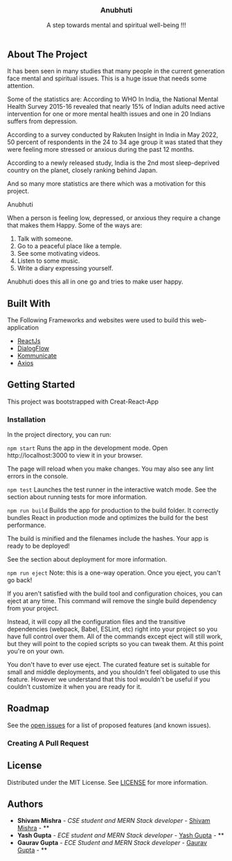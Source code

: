 <br/>
<p align="center">
  <h3 align="center">Anubhuti</h3>

  <p align="center">
    A step towards mental and spiritual well-being !!!
    <br/>
    <br/>
  </p>
</p>



## About The Project



It has been seen in many studies that many people in the current generation face mental and spiritual issues. This is a huge issue that needs some attention.

Some of the statistics are:
According to WHO In India, the National Mental Health Survey 2015-16 revealed that nearly 15% of Indian adults need active intervention for one or more mental health issues and one in 20 Indians suffers from depression.

According to a survey conducted by Rakuten Insight in India in May 2022, 50 percent of respondents in the 24 to 34 age group it was stated that they were feeling more stressed or anxious during the past 12 months.

According to a newly released study, India is the 2nd most sleep-deprived country on the planet, closely ranking behind Japan.

And so many more statistics are there which was a motivation for this project.

Anubhuti

When a person is feeling low, depressed, or anxious they require a change that makes them Happy.
Some of the ways are:
1. Talk with someone.
2. Go to a peaceful place like a temple.
3. See some motivating videos.
4. Listen to some music.
5. Write a diary expressing yourself.

Anubhuti does this all in one go and tries to make user happy.



## Built With

The Following Frameworks and websites were used to build this web-application

* [ReactJs](https://reactjs.org/)
* [DialogFlow](https://cloud.google.com/dialogflow)
* [Kommunicate](https://www.kommunicate.io/)
* [Axios](https://axios-http.com/docs/intro)

## Getting Started

This project was bootstrapped with Creat-React-App

### Installation

In the project directory, you can run:

```npm start```
Runs the app in the development mode.
Open http://localhost:3000 to view it in your browser.

The page will reload when you make changes.
You may also see any lint errors in the console.

```npm test```
Launches the test runner in the interactive watch mode.
See the section about running tests for more information.

```npm run build```
Builds the app for production to the build folder.
It correctly bundles React in production mode and optimizes the build for the best performance.

The build is minified and the filenames include the hashes.
Your app is ready to be deployed!

See the section about deployment for more information.

```npm run eject```
Note: this is a one-way operation. Once you eject, you can't go back!

If you aren't satisfied with the build tool and configuration choices, you can eject at any time. This command will remove the single build dependency from your project.

Instead, it will copy all the configuration files and the transitive dependencies (webpack, Babel, ESLint, etc) right into your project so you have full control over them. All of the commands except eject will still work, but they will point to the copied scripts so you can tweak them. At this point you're on your own.

You don't have to ever use eject. The curated feature set is suitable for small and middle deployments, and you shouldn't feel obligated to use this feature. However we understand that this tool wouldn't be useful if you couldn't customize it when you are ready for it.

## Roadmap

See the [open issues](https://github.com/ShaanCoding/ReadME-Generator/issues) for a list of proposed features (and known issues).

### Creating A Pull Request



## License

Distributed under the MIT License. See [LICENSE](https://github.com/ShaanCoding/ReadME-Generator/blob/main/LICENSE.md) for more information.

## Authors

* **Shivam Mishra** - *CSE student and MERN Stack developer* - [Shivam Mishra](https://github.com/https://github.com/shivambmishra10) - **
* **Yash Gupta** - *ECE student and MERN Stack developer* - [Yash Gupta](https://github.com/yashgupta0574) - **
* **Gaurav Gupta** - *ECE Student and MERN Stack developer* - [Gaurav Gupta](https://github.com/gauravgupta1272) - **



